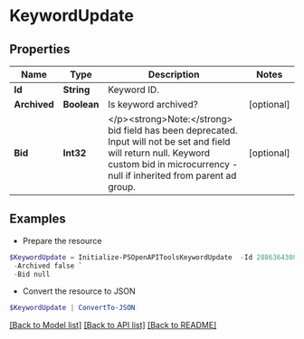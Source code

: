 # KeywordUpdate
## Properties

Name | Type | Description | Notes
------------ | ------------- | ------------- | -------------
**Id** | **String** | Keyword ID. | 
**Archived** | **Boolean** | Is keyword archived? | [optional] 
**Bid** | **Int32** | &lt;/p&gt;&lt;strong&gt;Note:&lt;/strong&gt; bid field has been deprecated. Input will not be set and field will return null. Keyword custom bid in microcurrency - null if inherited from parent ad group. | [optional] 

## Examples

- Prepare the resource
```powershell
$KeywordUpdate = Initialize-PSOpenAPIToolsKeywordUpdate  -Id 2886364308355 `
 -Archived false `
 -Bid null
```

- Convert the resource to JSON
```powershell
$KeywordUpdate | ConvertTo-JSON
```

[[Back to Model list]](../README.md#documentation-for-models) [[Back to API list]](../README.md#documentation-for-api-endpoints) [[Back to README]](../README.md)

